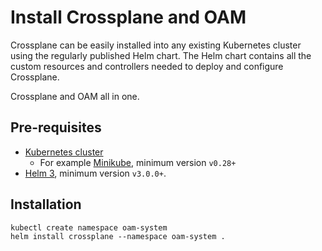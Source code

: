 # Install Crossplane and OAM

Crossplane can be easily installed into any existing Kubernetes cluster using
the regularly published Helm chart. The Helm chart contains all the custom
resources and controllers needed to deploy and configure Crossplane.

Crossplane and OAM all in one.

## Pre-requisites

* [Kubernetes cluster](https://kubernetes.io/docs/setup/)
  * For example
    [Minikube](https://kubernetes.io/docs/tasks/tools/install-minikube/),
    minimum version `v0.28+`
* [Helm 3](https://helm.sh/docs/intro/), minimum version `v3.0.0+`.


## Installation

```console
kubectl create namespace oam-system
helm install crossplane --namespace oam-system .
```
